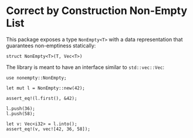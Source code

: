 # Correct by Construction Non-Empty List

This package exposes a type `NonEmpty<T>` with a data representation
that guarantees non-emptiness statically:

    struct NonEmpty<T>(T, Vec<T>)

The library is meant to have an interface similar to `std::vec::Vec`:

    use nonempty::NonEmpty;

    let mut l = NonEmpty::new(42);

    assert_eq!(l.first(), &42);

    l.push(36);
    l.push(58);

    let v: Vec<i32> = l.into();
    assert_eq!(v, vec![42, 36, 58]);
